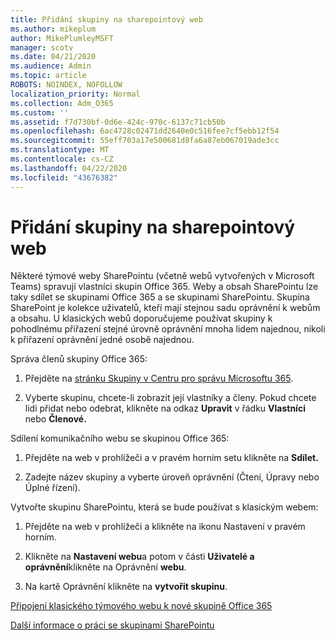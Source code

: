 ```yaml
---
title: Přidání skupiny na sharepointový web
ms.author: mikeplum
author: MikePlumleyMSFT
manager: scotv
ms.date: 04/21/2020
ms.audience: Admin
ms.topic: article
ROBOTS: NOINDEX, NOFOLLOW
localization_priority: Normal
ms.collection: Adm_O365
ms.custom: ''
ms.assetid: f7d730bf-0d6e-424c-970c-6137c71cb50b
ms.openlocfilehash: 6ac4728c02471dd2640e0c516fee7cf5ebb12f54
ms.sourcegitcommit: 55eff703a17e500681d8fa6a87eb067019ade3cc
ms.translationtype: MT
ms.contentlocale: cs-CZ
ms.lasthandoff: 04/22/2020
ms.locfileid: "43676382"
---
```

# <a name="add-a-group-to-a-sharepoint-site"></a>Přidání skupiny na sharepointový web

Některé týmové weby SharePointu (včetně webů vytvořených v Microsoft Teams) spravují vlastníci skupin Office 365. Weby a obsah SharePointu lze taky sdílet se skupinami Office 365 a se skupinami SharePointu. Skupina SharePoint je kolekce uživatelů, kteří mají stejnou sadu oprávnění k webům a obsahu. U klasických webů doporučujeme používat skupiny k pohodlnému přiřazení stejné úrovně oprávnění mnoha lidem najednou, nikoli k přiřazení oprávnění jedné osobě najednou.
  
Správa členů skupiny Office 365:
  
1. Přejděte na [stránku Skupiny v Centru pro správu Microsoftu 365](https://portal.office.com/adminportal/home#/groups).
    
2. Vyberte skupinu, chcete-li zobrazit její vlastníky a členy. Pokud chcete lidi přidat nebo odebrat, klikněte na odkaz **Upravit** v řádku **Vlastníci** nebo **Členové.** 
    
Sdílení komunikačního webu se skupinou Office 365:
  
1. Přejděte na web v prohlížeči a v pravém horním setu klikněte na **Sdílet.** 
    
2. Zadejte název skupiny a vyberte úroveň oprávnění (Čtení, Úpravy nebo Úplné řízení).
    
Vytvořte skupinu SharePointu, která se bude používat s klasickým webem:
  
1. Přejděte na web v prohlížeči a klikněte na ikonu Nastavení v pravém horním.
    
2. Klikněte na **Nastavení webu**a potom v části **Uživatelé a oprávnění**klikněte na Oprávnění **webu**.
    
3. Na kartě Oprávnění klikněte na **vytvořit skupinu**.
    
[Připojení klasického týmového webu k nové skupině Office 365](https://go.microsoft.com/fwlink/?linkid=2008654)
  
[Další informace o práci se skupinami SharePointu](https://go.microsoft.com/fwlink/?linkid=874658)
  

